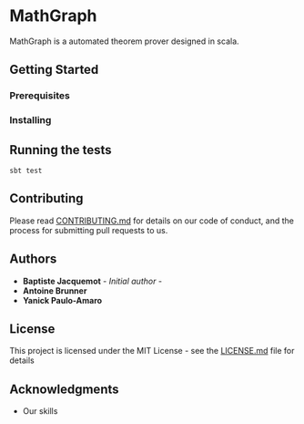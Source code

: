 # MathGraph

MathGraph is a automated theorem prover designed in scala.

## Getting Started

### Prerequisites

### Installing

## Running the tests

`sbt test`

## Contributing

Please read [CONTRIBUTING.md](CONTRIBUTING.md) for details on our code of conduct, and the process for submitting pull requests to us.

## Authors

* **Baptiste Jacquemot** - *Initial author* - 
* **Antoine Brunner**
* **Yanick Paulo-Amaro**

## License

This project is licensed under the MIT License - see the [LICENSE.md](LICENSE.md) file for details

## Acknowledgments

* Our skills


